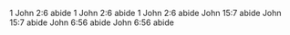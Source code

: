 1 John 2:6		abide
1 John 2:6		abide
1 John 2:6		abide
John 15:7		abide
John 15:7		abide
John 6:56		abide
John 6:56		abide
